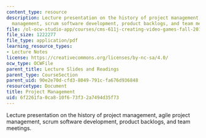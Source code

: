 ```yaml
---
content_type: resource
description: Lecture presentation on the history of project management, agile project
  management, scrum software development, product backlogs, and team meetings.
file: /ol-ocw-studio-app/courses/cms-611j-creating-video-games-fall-2014/6f2261fa0ca810f673f32a7494d35f73_MITCMS_611JF14_AgileLec1.pdf
file_size: 1222277
file_type: application/pdf
learning_resource_types:
- Lecture Notes
license: https://creativecommons.org/licenses/by-nc-sa/4.0/
ocw_type: OCWFile
parent_title: Lecture Slides and Readings
parent_type: CourseSection
parent_uid: 90e2e70d-cfd3-8049-791c-fa676d936848
resourcetype: Document
title: Project Management
uid: 6f2261fa-0ca8-10f6-73f3-2a7494d35f73
---
```

Lecture presentation on the history of project management, agile project management, scrum software development, product backlogs, and team meetings.